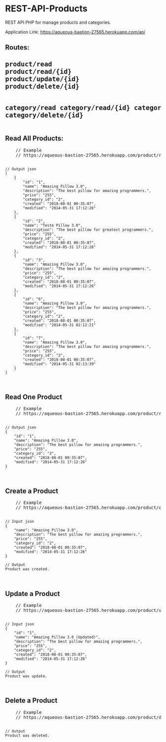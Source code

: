 # REST-API-Products
REST API PHP for manage products and categories.

Application Link: https://aqueous-bastion-27565.herokuapp.com/api

<h2>Routes:<h2>
<pre>
product/read
product/read/{id}
product/update/{id}
product/delete/{id}

category/read
category/read/{id}
category/update/{id}
category/delete/{id}
</pre>



<h2>Read All Products:</h2>
<pre>
    // Example
    // https://aqueous-bastion-27565.herokuapp.com/product/read

    // Output json
    [
        {
            "id": "1",
            "name": "Amazing Pillow 3.0",
            "description": "The best pillow for amazing programmers.",
            "price": "255",
            "category_id": "2",
            "created": "2018-08-01 00:35:07",
            "modified": "2014-05-31 17:12:26"
        },
        {
            "id": "2",
            "name": "Teste Pillow 3.0",
            "description": "The best pillow for greatest programmers.",
            "price": "255",
            "category_id": "2",
            "created": "2018-08-01 00:35:07",
            "modified": "2014-05-31 17:12:26"
        },
        {
            "id": "3",
            "name": "Amazing Pillow 3.0",
            "description": "The best pillow for amazing programmers.",
            "price": "255",
            "category_id": "2",
            "created": "2018-08-01 00:35:07",
            "modified": "2014-05-31 17:12:26"
        },
        {
            "id": "6",
            "name": "Amazing Pillow 3.0",
            "description": "The best pillow for amazing programmers.",
            "price": "255",
            "category_id": "2",
            "created": "2018-08-01 00:35:07",
            "modified": "2014-05-31 02:12:21"
        },
        {
            "id": "7",
            "name": "Amazing Pillow 3.0",
            "description": "The best pillow for amazing programmers.",
            "price": "255",
            "category_id": "2",
            "created": "2018-08-01 00:35:07",
            "modified": "2014-05-31 02:13:39"
        }  
    ]

</pre>

<h2>Read One Product</h2>
<pre>
    // Example
    // https://aqueous-bastion-27565.herokuapp.com/product/read/1

    // Output json
    {
        "id": "1",
        "name": "Amazing Pillow 3.0",
        "description": "The best pillow for amazing programmers.",
        "price": "255",
        "category_id": "2",
        "created": "2018-08-01 00:35:07",
        "modified": "2014-05-31 17:12:26"
    }
</pre>   


<h2>Create a Product</h2>
<pre>
    // Example
    // https://aqueous-bastion-27565.herokuapp.com/product/create

    // Input json
    {
        "name": "Amazing Pillow 3.0",
        "description": "The best pillow for amazing programmers.",
        "price": "255",
        "category_id": "2",
        "created": "2018-08-01 00:35:07",
        "modified": "2014-05-31 17:12:26"
    }

    // Output
    Product was created.
</pre>   


<h2>Update a Product</h2>
<pre>
    // Example
    // https://aqueous-bastion-27565.herokuapp.com/product/update

    // Input json
    {
        "id": "1",
        "name": "Amazing Pillow 3.0 (Updated)",
        "description": "The best pillow for amazing programmers.",
        "price": "255",
        "category_id": "2",
        "created": "2018-08-01 00:35:07",
        "modified": "2014-05-31 17:12:26"
    }

    // Output
    Product was update.
</pre>   

<h2>Delete a Product</h2>
<pre>
    // Example
    // https://aqueous-bastion-27565.herokuapp.com/product/delete/50

    // Output
    Product was deleted.
</pre>   

